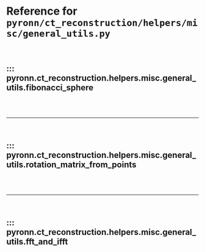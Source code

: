 # Reference for `pyronn/ct_reconstruction/helpers/misc/general_utils.py`

<br>

## ::: pyronn.ct_reconstruction.helpers.misc.general_utils.fibonacci_sphere

<br><br><hr><br>

## ::: pyronn.ct_reconstruction.helpers.misc.general_utils.rotation_matrix_from_points

<br><br><hr><br>

## ::: pyronn.ct_reconstruction.helpers.misc.general_utils.fft_and_ifft

<br><br>
